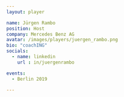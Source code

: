 ```yaml
---
layout: player

name: Jürgen Rambo
position: Host
company: Mercedes Benz AG
avatar: /images/players/juergen_rambo.png
bio: "coachING"
socials:
  - name: linkedin
    url : in/juergenrambo

events:
  - Berlin 2019

---
```



